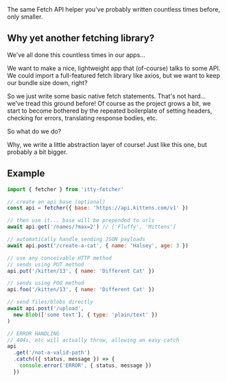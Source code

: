 <div class="byline">
 The same Fetch API helper you've probably written countless times before, only smaller.
</div>

## Why yet another fetching library?

We've all done this countless times in our apps...

We want to make a nice, lightweight app that (of-course) talks to some API. We could import a full-featured fetch library like axios, but we want to keep our bundle size down, right?

So we just write some basic native fetch statements. That's not hard... we've tread this ground before! Of course as the project grows a bit, we start to become bothered by the repeated boilerplate of setting headers, checking for errors, translating response bodies, etc.

So what do we do?

Why, we write a little abstraction layer of course! Just like this one, but probably a bit bigger.

## Example
```js
import { fetcher } from 'itty-fetcher'

// create an api base (optional)
const api = fetcher({ base: 'https://api.kittens.com/v1' })

// then use it... base will be prepended to urls
await api.get('/names/?max=2') // ['Fluffy', 'Mittens']

// automatically handle sending JSON payloads
await api.post('/create-a-cat', { name: 'Halsey', age: 3 })

// use any conceivable HTTP method
// sends using PUT method
api.put('/kitten/13', { name: 'Different Cat' }) 

// sends using FOO method
api.foo('/kitten/13', { name: 'Different Cat' }) 

// send files/blobs directly
await api.post('/upload', 
  new Blob(['some text'], { type: 'plain/text' })
)

// ERROR HANDLING
// 404s, etc will actually throw, allowing an easy catch
api
  .get('/not-a-valid-path')
  .catch(({ status, message }) => {
    console.error('ERROR', { status, message })
  })
```
